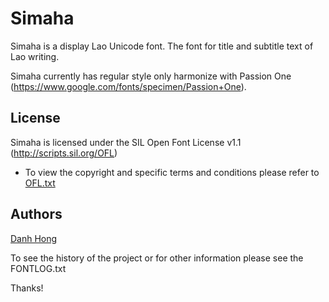 ﻿Simaha
======================


Simaha is a display Lao Unicode font. The font for title and subtitle text of Lao writing.

Simaha currently has regular style only harmonize with Passion One (<https://www.google.com/fonts/specimen/Passion+One>).

## License


Simaha is licensed under the SIL Open Font License v1.1 (<http://scripts.sil.org/OFL>)


- To view the copyright and specific terms and conditions please refer to [OFL.txt](https://github.com/khmertype/Simaha/blob/master/OFL.txt)




## Authors

[Danh Hong](http://www.khmertype.org)

To see the history of the project or for other information please see the FONTLOG.txt 



Thanks!
